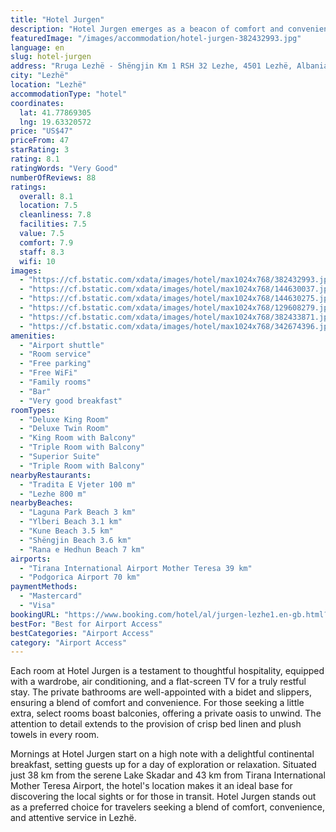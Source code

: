 ```yaml
---
title: "Hotel Jurgen"
description: "Hotel Jurgen emerges as a beacon of comfort and convenience in the heart of Lezhë, a mere 37 km away from the historic Rozafa Castle Shkodra."
featuredImage: "/images/accommodation/hotel-jurgen-382432993.jpg"
language: en
slug: hotel-jurgen
address: "Rruga Lezhë - Shëngjin Km 1 RSH 32 Lezhe, 4501 Lezhë, Albania"
city: "Lezhë"
location: "Lezhë"
accommodationType: "hotel"
coordinates:
  lat: 41.77869305
  lng: 19.63320572
price: "US$47"
priceFrom: 47
starRating: 3
rating: 8.1
ratingWords: "Very Good"
numberOfReviews: 88
ratings:
  overall: 8.1
  location: 7.5
  cleanliness: 7.8
  facilities: 7.5
  value: 7.5
  comfort: 7.9
  staff: 8.3
  wifi: 10
images:
  - "https://cf.bstatic.com/xdata/images/hotel/max1024x768/382432993.jpg?k=04a8ad513e316035530af6ecf23fd6945d795343fa32360875229b65fea597d4&o=&hp=1"
  - "https://cf.bstatic.com/xdata/images/hotel/max1024x768/144630037.jpg?k=3a06e56dc272f73e36d5e00c3bed20e3f2bbb8fbe99ae0699a62dae672c3a894&o=&hp=1"
  - "https://cf.bstatic.com/xdata/images/hotel/max1024x768/144630275.jpg?k=c5daa61823ac148e747ffb7c3456768f256b4b6988b77a8c7467eec68577634e&o=&hp=1"
  - "https://cf.bstatic.com/xdata/images/hotel/max1024x768/129608279.jpg?k=de7b4c79558c0d84c9dc3173c241d3e981e6ecad475f66abc6a3f51fb0323864&o=&hp=1"
  - "https://cf.bstatic.com/xdata/images/hotel/max1024x768/382433871.jpg?k=a813ebca9cfa98fc39f0c7d6967cb0f1e12ab8b7abf0970a00dcae46834e2da3&o=&hp=1"
  - "https://cf.bstatic.com/xdata/images/hotel/max1024x768/342674396.jpg?k=71752e162c7786f8471d3e89f92b6cfc899a0b38cdac4a64cc546b77164a621c&o=&hp=1"
amenities:
  - "Airport shuttle"
  - "Room service"
  - "Free parking"
  - "Free WiFi"
  - "Family rooms"
  - "Bar"
  - "Very good breakfast"
roomTypes:
  - "Deluxe King Room"
  - "Deluxe Twin Room"
  - "King Room with Balcony"
  - "Triple Room with Balcony"
  - "Superior Suite"
  - "Triple Room with Balcony"
nearbyRestaurants:
  - "Tradita E Vjeter 100 m"
  - "Lezhe 800 m"
nearbyBeaches:
  - "Laguna Park Beach 3 km"
  - "Ylberi Beach 3.1 km"
  - "Kune Beach 3.5 km"
  - "Shëngjin Beach 3.6 km"
  - "Rana e Hedhun Beach 7 km"
airports:
  - "Tirana International Airport Mother Teresa 39 km"
  - "Podgorica Airport 70 km"
paymentMethods:
  - "Mastercard"
  - "Visa"
bookingURL: "https://www.booking.com/hotel/al/jurgen-lezhe1.en-gb.html?aid=8035640"
bestFor: "Best for Airport Access"
bestCategories: "Airport Access"
category: "Airport Access"
---
```


Each room at Hotel Jurgen is a testament to thoughtful hospitality, equipped with a wardrobe, air conditioning, and a flat-screen TV for a truly restful stay. The private bathrooms are well-appointed with a bidet and slippers, ensuring a blend of comfort and convenience. For those seeking a little extra, select rooms boast balconies, offering a private oasis to unwind. The attention to detail extends to the provision of crisp bed linen and plush towels in every room.

Mornings at Hotel Jurgen start on a high note with a delightful continental breakfast, setting guests up for a day of exploration or relaxation. Situated just 38 km from the serene Lake Skadar and 43 km from Tirana International Mother Teresa Airport, the hotel's location makes it an ideal base for discovering the local sights or for those in transit. Hotel Jurgen stands out as a preferred choice for travelers seeking a blend of comfort, convenience, and attentive service in Lezhë.